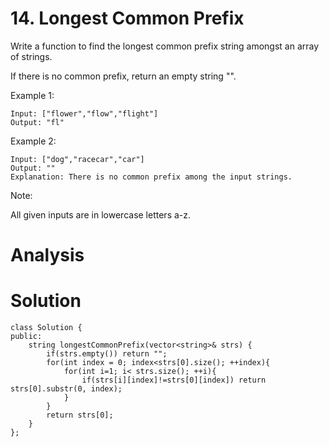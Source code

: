 # 14. Longest Common Prefix
Write a function to find the longest common prefix string amongst an array of strings.

If there is no common prefix, return an empty string "".

Example 1:

```
Input: ["flower","flow","flight"]
Output: "fl"
```

Example 2:

```
Input: ["dog","racecar","car"]
Output: ""
Explanation: There is no common prefix among the input strings.
```

Note:

All given inputs are in lowercase letters a-z.


# Analysis


# Solution
```
class Solution {
public:
    string longestCommonPrefix(vector<string>& strs) {
        if(strs.empty()) return "";
        for(int index = 0; index<strs[0].size(); ++index){
            for(int i=1; i< strs.size(); ++i){
                if(strs[i][index]!=strs[0][index]) return strs[0].substr(0, index);
            }
        }
        return strs[0];
    }
};
```

